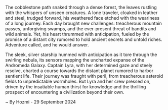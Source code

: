 
The cobblestone path snaked through a dense forest, the leaves rustling with the whispers of unseen creatures. A lone traveler, cloaked in leather and steel, trudged forward, his weathered face etched with the weariness of a long journey. Each day brought new challenges: treacherous mountain passes, unforgiving swamps, and the ever-present threat of bandits and wild animals. Yet, his heart thrummed with anticipation, fueled by the promise of a distant city rumored to hold ancient secrets and untold riches. Adventure called, and he would answer.

The sleek, silver starship hummed with anticipation as it tore through the swirling nebula, its sensors mapping the uncharted expanse of the Andromeda Galaxy. Captain Lyra, with her determined gaze and steely resolve, charted a course towards the distant planet rumored to harbor sentient life.  Their journey was fraught with peril, from treacherous asteroid fields to unpredictable wormholes. But Lyra and her crew pressed on, driven by the insatiable human thirst for knowledge and the thrilling prospect of encountering a civilization beyond their own. 

~ By Hozmi - 29 September 2024
